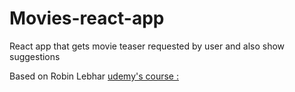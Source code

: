 # Movies-react-app

React app that gets movie teaser requested by user and also show suggestions

Based on Robin Lebhar [udemy's course :](https://www.udemy.com/course/react-redux-tutoriel-pour-debutants-en-francais/)


